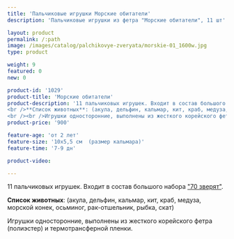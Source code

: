 ```yaml
---
title: 'Пальчиковые игрушки Морские обитатели'
description: 'Пальчиковые игрушки из фетра "Морские обитатели", 11 шт'

layout: product
permalink: /:path
image: /images/catalog/palchikovye-zveryata/morskie-01_1600w.jpg
type: product

weight: 9
featured: 0
new: 0

product-id: '1029'
product-title: 'Морские обитатели'
product-description: '11 пальчиковых игрушек. Входит в состав большого набора  ["70 зверят"](/palchikovye-zveryata/bolshoj-nabor).<br />
<br />**Список животных**: (акула, дельфин, кальмар, кит, краб, медуза, морской конек, осьминог, рак-отшельник, рыбка, скат)
<br /><br />Игрушки односторонние, выполнены из жесткого корейского фетра (полиэстер) и термотрансферной пленки.'
product-price: '900'

feature-age: 'от 2 лет'
feature-size: '10х5,5 см  (размер кальмара)'
feature-time: '7-9 дн'

product-video: 

---
```

11 пальчиковых игрушек. Входит в состав большого набора  ["70 зверят"](/palchikovye-zveryata/bolshoj-nabor).

**Список животных**: (акула, дельфин, кальмар, кит, краб, медуза, морской конек, осьминог, рак-отшельник, рыбка, скат)

Игрушки односторонние, выполнены из жесткого корейского фетра (полиэстер) и термотрансферной пленки.